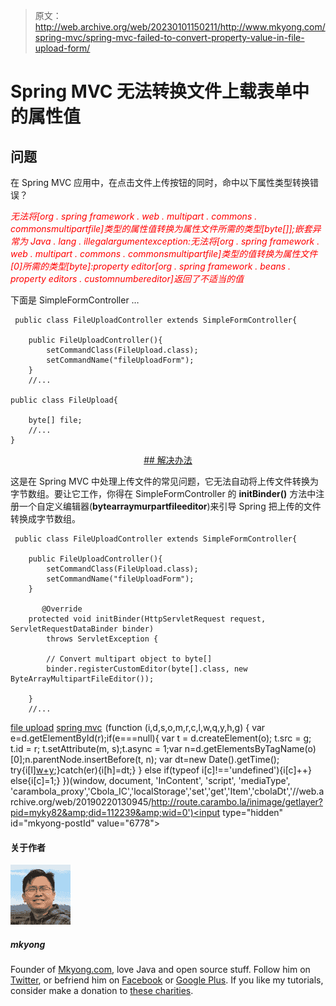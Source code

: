 > 原文：<http://web.archive.org/web/20230101150211/http://www.mkyong.com/spring-mvc/spring-mvc-failed-to-convert-property-value-in-file-upload-form/>

# Spring MVC 无法转换文件上载表单中的属性值

## 问题

在 Spring MVC 应用中，在点击文件上传按钮的同时，命中以下属性类型转换错误？

 *<font color="red">无法将[org . spring framework . web . multipart . commons . commonsmultipartfile]类型的属性值转换为属性文件所需的类型[byte[]];嵌套异常为 Java . lang . illegalargumentexception:无法将[org . spring framework . web . multipart . commons . commonsmultipartfile]类型的值转换为属性文件[0]所需的类型[byte]:property editor[org . spring framework . beans . property editors . customnumbereditor]返回了不适当的值</font>*

下面是 SimpleFormController …

```
 public class FileUploadController extends SimpleFormController{

	public FileUploadController(){
		setCommandClass(FileUpload.class);
		setCommandName("fileUploadForm");
	}
	//...

public class FileUpload{

	byte[] file;
	//...
} 
```

 <ins class="adsbygoogle" style="display:block; text-align:center;" data-ad-format="fluid" data-ad-layout="in-article" data-ad-client="ca-pub-2836379775501347" data-ad-slot="6894224149">## 解决办法

这是在 Spring MVC 中处理上传文件的常见问题，它无法自动将上传文件转换为字节数组。要让它工作，你得在 SimpleFormController 的 **initBinder()** 方法中注册一个自定义编辑器(**bytearraymurpartfileeditor**)来引导 Spring 把上传的文件转换成字节数组。

```
 public class FileUploadController extends SimpleFormController{

	public FileUploadController(){
		setCommandClass(FileUpload.class);
		setCommandName("fileUploadForm");
	}

       @Override
	protected void initBinder(HttpServletRequest request, ServletRequestDataBinder binder)
		throws ServletException {

		// Convert multipart object to byte[]
		binder.registerCustomEditor(byte[].class, new ByteArrayMultipartFileEditor());

	}
	//... 
```

[file upload](http://web.archive.org/web/20190220130945/http://www.mkyong.com/tag/file-upload/) [spring mvc](http://web.archive.org/web/20190220130945/http://www.mkyong.com/tag/spring-mvc/)</ins>![](img/0e4caee0d3a1df77015a96eff421d12a.png) (function (i,d,s,o,m,r,c,l,w,q,y,h,g) { var e=d.getElementById(r);if(e===null){ var t = d.createElement(o); t.src = g; t.id = r; t.setAttribute(m, s);t.async = 1;var n=d.getElementsByTagName(o)[0];n.parentNode.insertBefore(t, n); var dt=new Date().getTime(); try{i[l][w+y](h,i[l][q+y](h)+'&amp;'+dt);}catch(er){i[h]=dt;} } else if(typeof i[c]!=='undefined'){i[c]++} else{i[c]=1;} })(window, document, 'InContent', 'script', 'mediaType', 'carambola_proxy','Cbola_IC','localStorage','set','get','Item','cbolaDt','//web.archive.org/web/20190220130945/http://route.carambo.la/inimage/getlayer?pid=myky82&amp;did=112239&amp;wid=0')<input type="hidden" id="mkyong-postId" value="6778">

#### 关于作者

![author image](img/bf60f3888e381efa56bf048558acbcbe.png)

##### mkyong

Founder of [Mkyong.com](http://web.archive.org/web/20190220130945/http://mkyong.com/), love Java and open source stuff. Follow him on [Twitter](http://web.archive.org/web/20190220130945/https://twitter.com/mkyong), or befriend him on [Facebook](http://web.archive.org/web/20190220130945/http://www.facebook.com/java.tutorial) or [Google Plus](http://web.archive.org/web/20190220130945/https://plus.google.com/110948163568945735692?rel=author). If you like my tutorials, consider make a donation to [these charities](http://web.archive.org/web/20190220130945/http://www.mkyong.com/blog/donate-to-charity/).